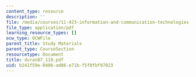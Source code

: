 ```yaml
---
content_type: resource
description: ''
file: /media/courses/11-423-information-and-communication-technologies-in-community-development-spring-2004/b241f59e0406ad86e71bf5f0fbf97023_duran87_119.pdf
file_type: application/pdf
learning_resource_types: []
ocw_type: OCWFile
parent_title: Study Materials
parent_type: CourseSection
resourcetype: Document
title: duran87_119.pdf
uid: b241f59e-0406-ad86-e71b-f5f0fbf97023
---
```

